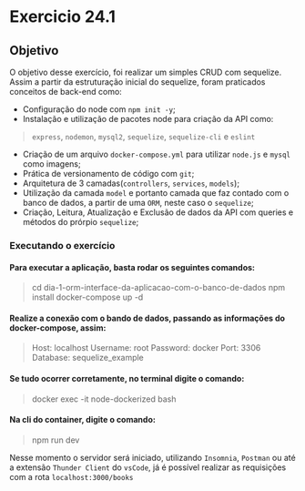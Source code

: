 # Exercicio 24.1

## Objetivo
O objetivo desse exercício, foi realizar um simples CRUD com sequelize. Assim a partir da estruturação inicial do sequelize, foram praticados conceitos de back-end como:

- Configuração do node com `npm init -y`;
- Instalação e utilização de pacotes node para criação da API como:
> `express`, `nodemon`, `mysql2`, `sequelize`, `sequelize-cli` e `eslint`
- Criação de um arquivo `docker-compose.yml` para utilizar `node.js` e `mysql` como imagens;
- Prática de versionamento de código com `git`;
- Arquitetura de 3 camadas(`controllers`, `services`, `models`);
- Utilização da camada `model` e portanto camada que faz contado com o banco de dados, a partir de uma `ORM`, neste caso o `sequelize`;
- Criação, Leitura, Atualização e Exclusão de dados da API com queries e métodos do prórpio `sequelize`;

### Executando o exercício
#### Para executar a aplicação, basta rodar os seguintes comandos:
> cd dia-1-orm-interface-da-aplicacao-com-o-banco-de-dados
> npm install
> docker-compose up -d

#### Realize a conexão com o bando de dados, passando as informações do docker-compose, assim:
> Host: localhost
> Username: root
> Password: docker
> Port: 3306
> Database: sequelize_example

#### Se tudo ocorrer corretamente, no terminal digite o comando:
> docker exec -it node-dockerized bash

#### Na cli do container, digite o comando:
> npm run dev

Nesse momento o servidor será iniciado, utilizando `Insomnia`, `Postman` ou até a extensão `Thunder Client` do `vsCode`, já é possível realizar as requisições com a rota `localhost:3000/books`

